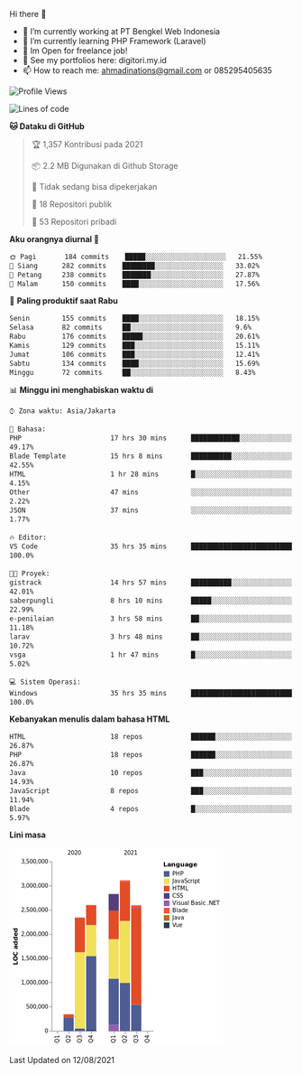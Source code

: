 Hi there 👋

- 🔭 I’m currently working at PT Bengkel Web Indonesia
- 🌱 I’m currently learning PHP Framework (Laravel)
- 📂 Im Open for freelance job!
- 🧷 See my portfolios here: digitori.my.id
- 📫 How to reach me: ahmadinations@gmail.com or 085295405635


<!--START_SECTION:waka-->
![Profile Views](http://img.shields.io/badge/Profil%20dilihat-0-blue)

![Lines of code](https://img.shields.io/badge/Sejak%20Hello%20World%20aku%20telah%20menulis-13.8%20million%20baris%20kode-blue)

**🐱 Dataku di GitHub** 

> 🏆 1,357 Kontribusi pada 2021
 > 
> 📦 2.2 MB Digunakan di Github Storage 
 > 
> 🚫 Tidak sedang bisa dipekerjakan
 > 
> 📜 18 Repositori publik 
 > 
> 🔑 53 Repositori pribadi  
 > 
**Aku orangnya diurnal 🐤** 

```text
🌞 Pagi       184 commits    █████░░░░░░░░░░░░░░░░░░░░   21.55% 
🌆 Siang      282 commits    ████████░░░░░░░░░░░░░░░░░   33.02% 
🌃 Petang     238 commits    ███████░░░░░░░░░░░░░░░░░░   27.87% 
🌙 Malam      150 commits    ████░░░░░░░░░░░░░░░░░░░░░   17.56%

```
📅 **Paling produktif saat Rabu** 

```text
Senin        155 commits    ████░░░░░░░░░░░░░░░░░░░░░   18.15% 
Selasa       82 commits     ██░░░░░░░░░░░░░░░░░░░░░░░   9.6% 
Rabu         176 commits    █████░░░░░░░░░░░░░░░░░░░░   20.61% 
Kamis        129 commits    ███░░░░░░░░░░░░░░░░░░░░░░   15.11% 
Jumat        106 commits    ███░░░░░░░░░░░░░░░░░░░░░░   12.41% 
Sabtu        134 commits    ████░░░░░░░░░░░░░░░░░░░░░   15.69% 
Minggu       72 commits     ██░░░░░░░░░░░░░░░░░░░░░░░   8.43%

```


📊 **Minggu ini menghabiskan waktu di** 

```text
⌚︎ Zona waktu: Asia/Jakarta

💬 Bahasa: 
PHP                      17 hrs 30 mins      ████████████░░░░░░░░░░░░░   49.17% 
Blade Template           15 hrs 8 mins       ██████████░░░░░░░░░░░░░░░   42.55% 
HTML                     1 hr 28 mins        █░░░░░░░░░░░░░░░░░░░░░░░░   4.15% 
Other                    47 mins             ░░░░░░░░░░░░░░░░░░░░░░░░░   2.22% 
JSON                     37 mins             ░░░░░░░░░░░░░░░░░░░░░░░░░   1.77%

🔥 Editor: 
VS Code                  35 hrs 35 mins      █████████████████████████   100.0%

🐱‍💻 Proyek: 
gistrack                 14 hrs 57 mins      ██████████░░░░░░░░░░░░░░░   42.01% 
saberpungli              8 hrs 10 mins       █████░░░░░░░░░░░░░░░░░░░░   22.99% 
e-penilaian              3 hrs 58 mins       ██░░░░░░░░░░░░░░░░░░░░░░░   11.18% 
larav                    3 hrs 48 mins       ██░░░░░░░░░░░░░░░░░░░░░░░   10.72% 
vsga                     1 hr 47 mins        █░░░░░░░░░░░░░░░░░░░░░░░░   5.02%

💻 Sistem Operasi: 
Windows                  35 hrs 35 mins      █████████████████████████   100.0%

```

**Kebanyakan menulis dalam bahasa HTML** 

```text
HTML                     18 repos            ██████░░░░░░░░░░░░░░░░░░░   26.87% 
PHP                      18 repos            ██████░░░░░░░░░░░░░░░░░░░   26.87% 
Java                     10 repos            ███░░░░░░░░░░░░░░░░░░░░░░   14.93% 
JavaScript               8 repos             ███░░░░░░░░░░░░░░░░░░░░░░   11.94% 
Blade                    4 repos             █░░░░░░░░░░░░░░░░░░░░░░░░   5.97%

```


**Lini masa**

![Chart not found](https://raw.githubusercontent.com/MuhamadAhmadin/MuhamadAhmadin/master/charts/bar_graph.png) 


 Last Updated on 12/08/2021
<!--END_SECTION:waka-->
